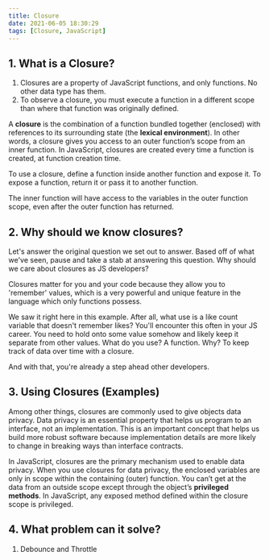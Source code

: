 ```yaml
---
title: Closure
date: 2021-06-05 18:30:29
tags: [Closure, JavaScript]
---
```


## 1. What is a Closure?

1. Closures are a property of JavaScript functions, and only functions. No other data type has them.
2. To observe a closure, you must execute a function in a different scope than where that function was originally defined.

A **closure** is the combination of a function bundled together (enclosed) with references to its surrounding state (the **lexical environment**). In other words, a closure gives you access to an outer function’s scope from an inner function. In JavaScript, closures are created every time a function is created, at function creation time.

To use a closure, define a function inside another function and expose it. To expose a function, return it or pass it to another function.

The inner function will have access to the variables in the outer function scope, even after the outer function has returned.

## 2. Why should we know closures?

Let's answer the original question we set out to answer. Based off of what we've seen, pause and take a stab at answering this question. Why should we care about closures as JS developers?

Closures matter for you and your code because they allow you to 'remember' values, which is a very powerful and unique feature in the language which only functions possess.

We saw it right here in this example. After all, what use is a like count variable that doesn't remember likes? You'll encounter this often in your JS career. You need to hold onto some value somehow and likely keep it separate from other values. What do you use? A function. Why? To keep track of data over time with a closure.

And with that, you're already a step ahead other developers.

## 3. Using Closures (Examples)

Among other things, closures are commonly used to give objects data privacy. Data privacy is an essential property that helps us program to an interface, not an implementation. This is an important concept that helps us build more robust software because implementation details are more likely to change in breaking ways than interface contracts.

In JavaScript, closures are the primary mechanism used to enable data privacy. When you use closures for data privacy, the enclosed variables are only in scope within the containing (outer) function. You can’t get at the data from an outside scope except through the object’s **privileged methods**. In JavaScript, any exposed method defined within the closure scope is privileged.

## 4. What problem can it solve?

1. Debounce and Throttle
